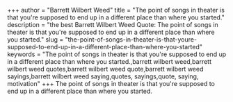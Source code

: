 +++
author = "Barrett Wilbert Weed"
title = "The point of songs in theater is that you're supposed to end up in a different place than where you started."
description = "the best Barrett Wilbert Weed Quote: The point of songs in theater is that you're supposed to end up in a different place than where you started."
slug = "the-point-of-songs-in-theater-is-that-youre-supposed-to-end-up-in-a-different-place-than-where-you-started"
keywords = "The point of songs in theater is that you're supposed to end up in a different place than where you started.,barrett wilbert weed,barrett wilbert weed quotes,barrett wilbert weed quote,barrett wilbert weed sayings,barrett wilbert weed saying,quotes, sayings,quote, saying, motivation"
+++
The point of songs in theater is that you're supposed to end up in a different place than where you started.
